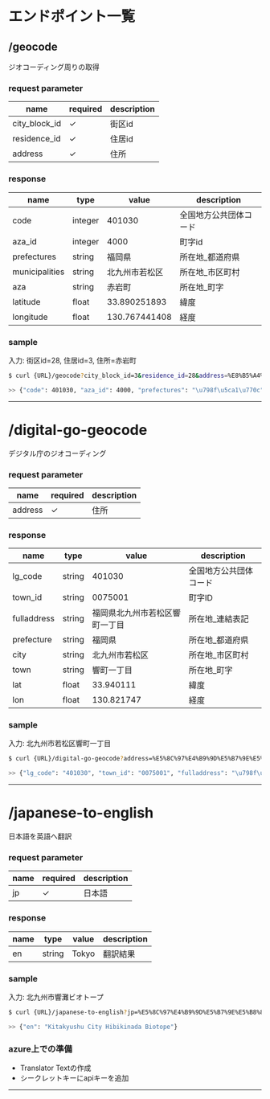 # エンドポイント一覧

## /geocode
ジオコーディング周りの取得
### request parameter
| name | required | description |
| -- | -- |  -- |
| city_block_id | ✓ | 街区id |
| residence_id | ✓ | 住居id |
| address |  ✓ | 住所 |

### response
| name | type | value | description |
| -- | -- | -- | -- |
| code | integer | 401030 | 全国地方公共団体コード |
| aza_id | integer | 4000 | 町字id | 
| prefectures | string | 福岡県 | 所在地_都道府県 |
| municipalities | string | 北九州市若松区 | 所在地_市区町村 |
| aza | string | 赤岩町 | 所在地_町字 |
| latitude | float | 33.890251893 | 緯度 |
| longitude | float | 130.767441408 | 経度 |

### sample
入力: 街区id=28, 住居id=3, 住所=赤岩町
```bash
$ curl {URL}/geocode?city_block_id=3&residence_id=28&address=%E8%B5%A4%E5%B2%A9%E7%94%BA

>> {"code": 401030, "aza_id": 4000, "prefectures": "\u798f\u5ca1\u770c", "municipalities": "\u5317\u4e5d\u5dde\u5e02\u82e5\u677e\u533a", "aza": "\u8d64\u5ca9\u753a", "latitude": 33.890251893, "longitude": 130.767441408}
```

-----

# /digital-go-geocode
デジタル庁のジオコーディング

### request parameter
| name | required | description |
| -- | -- |  -- |
| address | ✓ | 住所 |

### response
| name | type | value | description |
| -- | -- | -- | -- |
| lg_code | string | 401030 | 全国地方公共団体コード |
| town_id | string | 0075001 | 町字ID |
| fulladdress | string | 福岡県北九州市若松区響町一丁目 | 所在地_連結表記 |
| prefecture | string | 福岡県 | 所在地_都道府県 |
| city | string | 北九州市若松区 | 所在地_市区町村 |
| town | string | 響町一丁目 | 所在地_町字 |
| lat | float | 33.940111 | 緯度 |
| lon | float | 130.821747 | 経度 |


### sample
入力: 北九州市若松区響町一丁目
```bash
$ curl {URL}/digital-go-geocode?address=%E5%8C%97%E4%B9%9D%E5%B7%9E%E5%B8%82%E8%8B%A5%E6%9D%BE%E5%8C%BA%E9%9F%BF%E7%94%BA%E4%B8%80%E4%B8%81%E7%9B%AE

>> {"lg_code": "401030", "town_id": "0075001", "fulladdress": "\u798f\u5ca1\u770c\u5317\u4e5d\u5dde\u5e02\u82e5\u677e\u533a\u97ff\u753a\u4e00\u4e01\u76ee", "prefecture": "\u798f\u5ca1\u770c", "city": "\u5317\u4e5d\u5dde\u5e02\u82e5\u677e\u533a", "town": "\u97ff\u753a\u4e00\u4e01\u76ee", "lat": 33.940111, "lon": 130.821747}
```

----- 

# /japanese-to-english 
日本語を英語へ翻訳
### request parameter
| name | required | description |
| -- | -- |  -- |
| jp | ✓ | 日本語 |

### response
| name | type | value | description |
| -- | -- | -- | -- |
| en | string | Tokyo | 翻訳結果 |

### sample
入力: 北九州市響灘ビオトープ
```bash
$ curl {URL}/japanese-to-english?jp=%E5%8C%97%E4%B9%9D%E5%B7%9E%E5%B8%82%E9%9F%BF%E7%81%98%E3%83%93%E3%82%AA%E3%83%88%E3%83%BC%E3%83%97

>> {"en": "Kitakyushu City Hibikinada Biotope"}
```

### azure上での準備
- Translator Textの作成
- シークレットキーにapiキーを追加


----- 

